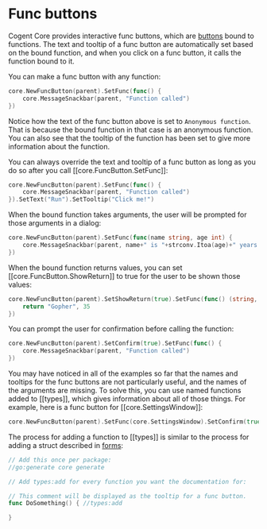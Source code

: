 # Func buttons

Cogent Core provides interactive func buttons, which are [buttons](../basic/buttons) bound to functions. The text and tooltip of a func button are automatically set based on the bound function, and when you click on a func button, it calls the function bound to it.

You can make a func button with any function:

```Go
core.NewFuncButton(parent).SetFunc(func() {
    core.MessageSnackbar(parent, "Function called")
})
```

Notice how the text of the func button above is set to `Anonymous function`. That is because the bound function in that case is an anonymous function. You can also see that the tooltip of the function has been set to give more information about the function.

You can always override the text and tooltip of a func button as long as you do so after you call [[core.FuncButton.SetFunc]]:

```Go
core.NewFuncButton(parent).SetFunc(func() {
    core.MessageSnackbar(parent, "Function called")
}).SetText("Run").SetTooltip("Click me!")
```

When the bound function takes arguments, the user will be prompted for those arguments in a dialog:

```Go
core.NewFuncButton(parent).SetFunc(func(name string, age int) {
    core.MessageSnackbar(parent, name+" is "+strconv.Itoa(age)+" years old")
})
```

When the bound function returns values, you can set [[core.FuncButton.ShowReturn]] to true for the user to be shown those values:

```Go
core.NewFuncButton(parent).SetShowReturn(true).SetFunc(func() (string, int) {
    return "Gopher", 35
})
```

You can prompt the user for confirmation before calling the function:

```Go
core.NewFuncButton(parent).SetConfirm(true).SetFunc(func() {
    core.MessageSnackbar(parent, "Function called")
})
```

You may have noticed in all of the examples so far that the names and tooltips for the func buttons are not particularly useful, and the names of the arguments are missing. To solve this, you can use named functions added to [[types]], which gives information about all of those things. For example, here is a func button for [[core.SettingsWindow]]:

```Go
core.NewFuncButton(parent).SetFunc(core.SettingsWindow).SetConfirm(true)
```

The process for adding a function to [[types]] is similar to the process for adding a struct described in [forms](../collections/forms):

```go
// Add this once per package:
//go:generate core generate

// Add types:add for every function you want the documentation for:

// This comment will be displayed as the tooltip for a func button.
func DoSomething() { //types:add

}
```
